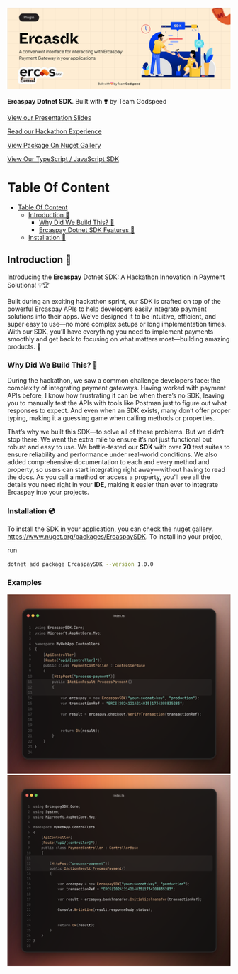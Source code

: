 ![](assets/header.png)

**Ercaspay Dotnet SDK**. Built with ❣️ by Team Godspeed


[View our Presentation Slides](https://docs.google.com/presentation/d/1sULf_oTw_Na7RITZjlCxObEcCLXYJHUkC7uZQ2Amixg/edit#slide=id.g31fdb22fe15_0_6)

[Read our Hackathon Experience](https://adedoyin.hashnode.dev/ercaspay-hackathon-experience)

[View Package On Nuget Gallery](https://www.nuget.org/packages/ErcaspaySDK)

[View Our TypeScript / JavaScript SDK](https://github.com/Adedoyin-Emmanuel/ercaspay-js-sdk)

# Table Of Content
- [Table Of Content](#table-of-content)
    - [Introduction 🚀](#introduction-)
        - [Why Did We Build This? 🤔](#why-did-we-build-this-)
        - [Ercaspay Dotnet SDK Features 🚀](#ercaspay-dotnet-sdk-features-)
    - [Installation 💽](#installation-)

## Introduction 🚀

Introducing the **Ercaspay** Dotnet SDK: A Hackathon Innovation in Payment Solutions! 💡🏆

Built during an exciting hackathon sprint, our SDK is crafted on top of the powerful Ercaspay APIs to help developers easily integrate payment solutions into their apps. We’ve designed it to be intuitive, efficient, and super easy to use—no more complex setups or long implementation times. With our SDK, you’ll have everything you need to implement payments smoothly and get back to focusing on what matters most—building amazing products. 🚀

### Why Did We Build This? 🤔

During the hackathon, we saw a common challenge developers face: the complexity of integrating payment gateways. Having worked with payment APIs before, I know how frustrating it can be when there’s no SDK, leaving you to manually test the APIs with tools like Postman just to figure out what responses to expect. And even when an SDK exists, many don’t offer proper typing, making it a guessing game when calling methods or properties.

That’s why we built this SDK—to solve all of these problems. But we didn’t stop there. We went the extra mile to ensure it’s not just functional but robust and easy to use. We battle-tested our **SDK** with over **70** test suites to ensure reliability and performance under real-world conditions. We also added comprehensive documentation to each and every method and property, so users can start integrating right away—without having to read the docs. As you call a method or access a property, you’ll see all the details you need right in your **IDE**, making it easier than ever to integrate Ercaspay into your projects.



### Installation 💿
To install the SDK in your application, you can check the nuget gallery. <https://www.nuget.org/packages/ErcaspaySDK>. To install ino your projec, 

run 

```bash
dotnet add package ErcaspaySDK --version 1.0.0
```


### Examples

![Example 1](./Assets/img-1.png)
![Example 2](./Assets/img-2.png)

